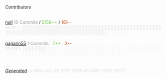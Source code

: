 ###### Contributors
[null](https://github.com/kvhnuke)
<font color="#999">10 Commits</font> / <font color="#6cc644">5158++</font> / <font color="#bd3c00"> 161--</font>
<font color="#dedede">90.91%&nbsp;<font color="#dedede">|||||||||||||||||||||||||||||||||||||||||||||||||||||||||||||||||||||||||||||||||||||||||||||||||||||||||||||||||||||||||||||||||||||||||||||||||||||||||||||||||||||</font><font color="#f4f4f4">|||||||||||||||</font><br><br>
[gagarin55](https://github.com/gagarin55)
<font color="#999">1 Commits</font> / <font color="#6cc644">7++</font> / <font color="#bd3c00"> 2--</font>
<font color="#dedede">09.09%&nbsp;<font color="#dedede">||||||||||||||||</font><font color="#f4f4f4">||||||||||||||||||||||||||||||||||||||||||||||||||||||||||||||||||||||||||||||||||||||||||||||||||||||||||||||||||||||||||||||||||||||||||||||||||||||||||||||||||||</font><br><br>
###### [Generated](https://github.com/jakeleboeuf/contributor) on Mon Apr 03 2017 13:05:45 GMT-0700 (PDT)